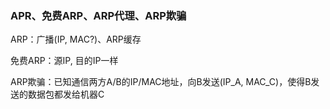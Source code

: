 ### APR、免费ARP、ARP代理、ARP欺骗

ARP：广播(IP, MAC?)、ARP缓存

免费ARP：源IP, 目的IP一样

ARP欺骗：已知通信两方A/B的IP/MAC地址，向B发送(IP_A, MAC_C)，使得B发送的数据包都发给机器C